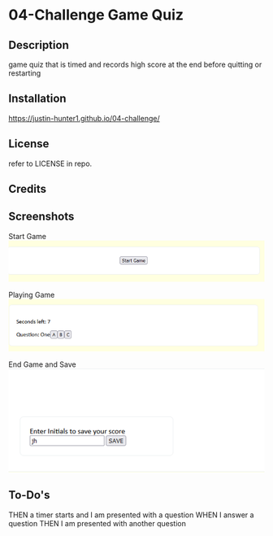# 04-Challenge Game Quiz 

## Description

game quiz that is timed and records high score at the end before quitting or restarting


## Installation

https://justin-hunter1.github.io/04-challenge/


## License

refer to LICENSE in repo.


## Credits

    

## Screenshots

Start Game
![](assets/images/start-game.png)

Playing Game
![](assets/images/playing-game.png)

End Game and Save
![](assets/images/save-initials-score.png)

## To-Do's


THEN a timer starts and I am presented with a question
WHEN I answer a question
THEN I am presented with another question

